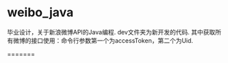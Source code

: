 weibo_java
==========

毕业设计，关于新浪微博API的Java编程.
dev文件夹为新开发的代码.
其中获取所有微博的接口使用：命令行参数第一个为accessToken，第二个为Uid.

=======
